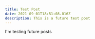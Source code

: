 ```yaml
---
title: Test Post
date: 2021-09-01T18:51:08.016Z
description: This is a future test post
---
```

I'm testing future posts